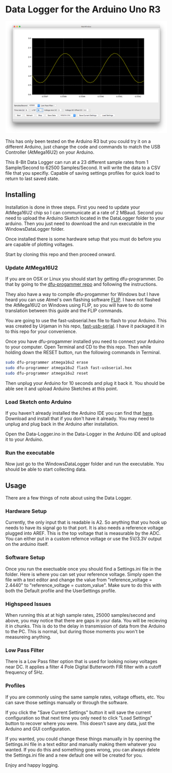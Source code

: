 # Data Logger for the Arduino Uno R3

![Screen Shot of App](https://github.com/ZakEspley/ArduinoUnoDataLogger/blob/master/DataLoggerScreenShot.png?raw=true "3.75kHz")

This has only been tested on the Arduino R3 but you could try it on a different Arduino, just change the code and commands to match the USB Controller (AtMega16U2) on your Arduino.

This 8-Bit Data Logger can run at a 23 different sample rates from 1 Sample/Second to 62500 Samples/Second. It will write the data to a CSV file that you specifiy. Capable of saving settings profiles for quick load to return to last saved state.

## Installing
Installation is done in three steps. First you need to update your AtMega16U2 chip so I can communicate at a rate of 2 MBaud. Second you need to upload the Arduino Sketch located in the DataLogger folder to your arduino. Then you just need to download the and run executable in the WindowsDataLogger folder.

Once installed there is some hardware setup that you must do before you are capable of plotting voltages.

Start by cloning this repo and then proceed onward.

### Update AtMega16U2

If you are on OSX or Linux you should start by getting dfu-programmer. Do that by going to the [dfu-progammer repo](https://github.com/dfu-programmer/dfu-programmer) and following the instructions.

They also have a way to compile dfu-progammer for Windows but I have heard you can use Atmel's own flashing software [FLIP](https://www.microchip.com/developmenttools/ProductDetails/flip#additional-summary). I have not flashed the AtMega16U2 on Windows using FLIP, so you will have to do some translation between this guide and the FLIP commands.

You are going to use the fast-usbserial.hex file to flash to your Arduino. This was created by Urjaman in his repo, [fast-usb-serial](https://github.com/urjaman/fast-usbserial). I have it packaged it in to this repo for your convenience.

Once you have dfu-progammer installed you need to connect your Arduino to your computer. Open Terminal and CD to the this repo. Then while holding down the RESET button, run the following commands in Terminal.

```bash
sudo dfu-programmer atmega16u2 erase
sudo dfu-programmer atmega16u2 flash fast-usbserial.hex
sudo dfu-programmer atmega16u2 reset
```
Then unplug your Arduino for 10 seconds and plug it back it. You should be able see it and upload Arduino Sketches at this point.

### Load Sketch onto Arduino

If you haven't already installed the Arduino IDE you can find that [here](https://www.arduino.cc/en/Main/Software). Download and install that if you don't have it already. You may need to unplug and plug back in the Arduino after installation.

Open the Data-Logger.ino in the Data-Logger in the Arduino IDE and upload it to your Arduino.

### Run the executable

Now just go to the WindowsDataLogger  folder and run the executable. You should be able to start collecting data.

## Usage

There are a few things of note about using the Data Logger.

### Hardware Setup
Currently, the only input that is readable is A2. So anything that you hook up needs to have its signal go to that port. It is also needs a reference voltage plugged into AREF. This is the top voltage that is measurable by the ADC. You can either put in a custom refernce voltage or use the 5V/3.3V output on the arduino itself.

### Software Setup
Once you run the exectuable once you should find a Settings.ini file in the folder. Here is where you can set your reference voltage. Simply open the file with a text editor and change the value from "reference_voltage = 2.4440" to "reference_voltage = custom_value". Make sure to do this with both the Default profile and the UserSettings profile.

### Highspeed Issues
When running this at at high sample rates, 25000 samples/second and above, you may notice that there are gaps in your data. You will be recieving it in chunks. This is do to the delay in transmission of data from the Arduino to the PC. This is normal, but during those moments you won't be measureing anything. 

### Low Pass Filter
There is a Low Pass filter option that is used for looking noisey voltages near DC. It applies a filter 4 Pole Digital Butterworth FIR filter with a cutoff frequency of 5Hz. 

### Profiles
If you are commonly using the same sample rates, voltage offsets, etc. You can save those settings manually or through the software.

If you click the "Save Current Settings" button it will save the current configuration so that next time you only need to click "Load Settings" button to recover where you were. This doesn't save any data, just the Arduino and GUI configuration.

If you wanted, you could change these things manually in by opening the Settings.ini file in a text editor and manually making them whatever you wanted. If you do this and something goes wrong, you can always delete the Settings.ini file and a new default one will be created for you.

Enjoy and happy logging.
